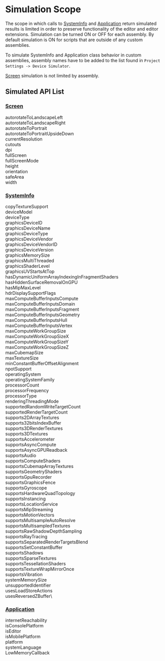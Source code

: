 # Simulation Scope

The scope in which calls to [SystemInfo](https://docs.unity3d.com/Documentation/ScriptReference/SystemInfo.html) and [Application](https://docs.unity3d.com/Documentation/ScriptReference/Application.html) return simulated results is limited in order to preserve functionality of the editor and editor extensions. Simulation can be turned ON or OFF for each assembly. By default simulation is ON for scripts that are outside of any custom assemblies.

To simulate SystemInfo and Application class behavior in custom assemblies, assembly names have to be added to the list found in `Project Settings -> Device Simulator`.

[Screen](https://docs.unity3d.com/Documentation/ScriptReference/Screen.html) simulation is not limited by assembly.

## Simulated API List

### [Screen](https://docs.unity3d.com/Documentation/ScriptReference/Screen.html)
autorotateToLandscapeLeft\
autorotateToLandscapeRight\
autorotateToPortrait\
autorotateToPortraitUpsideDown\
currentResolution\
cutouts\
dpi\
fullScreen\
fullScreenMode\
height\
orientation\
safeArea\
width

### [SystemInfo](https://docs.unity3d.com/Documentation/ScriptReference/SystemInfo.html)
copyTextureSupport\
deviceModel\
deviceType\
graphicsDeviceID\
graphicsDeviceName\
graphicsDeviceType\
graphicsDeviceVendor\
graphicsDeviceVendorID\
graphicsDeviceVersion\
graphicsMemorySize\
graphicsMultiThreaded\
graphicsShaderLevel\
graphicsUVStartsAtTop\
hasDynamicUniformArrayIndexingInFragmentShaders\
hasHiddenSurfaceRemovalOnGPU\
hasMipMaxLevel\
hdrDisplaySupportFlags\
maxComputeBufferInputsCompute\
maxComputeBufferInputsDomain\
maxComputeBufferInputsFragment\
maxComputeBufferInputsGeometry\
maxComputeBufferInputsHull\
maxComputeBufferInputsVertex\
maxComputeWorkGroupSize\
maxComputeWorkGroupSizeX\
maxComputeWorkGroupSizeY\
maxComputeWorkGroupSizeZ\
maxCubemapSize\
maxTextureSize\
minConstantBufferOffsetAlignment\
npotSupport\
operatingSystem\
operatingSystemFamily\
processorCount\
processorFrequency\
processorType\
renderingThreadingMode\
supportedRandomWriteTargetCount\
supportedRenderTargetCount\
supports2DArrayTextures\
supports32bitsIndexBuffer\
supports3DRenderTextures\
supports3DTextures\
supportsAccelerometer\
supportsAsyncCompute\
supportsAsyncGPUReadback\
supportsAudio\
supportsComputeShaders\
supportsCubemapArrayTextures\
supportsGeometryShaders\
supportsGpuRecorder\
supportsGraphicsFence\
supportsGyroscope\
supportsHardwareQuadTopology\
supportsInstancing\
supportsLocationService\
supportsMipStreaming\
supportsMotionVectors\
supportsMultisampleAutoResolve\
supportsMultisampledTextures\
supportsRawShadowDepthSampling\
supportsRayTracing\
supportsSeparatedRenderTargetsBlend\
supportsSetConstantBuffer\
supportsShadows\
supportsSparseTextures\
supportsTessellationShaders\
supportsTextureWrapMirrorOnce\
supportsVibration\
systemMemorySize\
unsupportedIdentifier\
usesLoadStoreActions\
usesReversedZBuffer\
<!-- GetGraphicsFormat\
SupportsRenderTextureFormat\
SupportsTextureFormat -->

### [Application](https://docs.unity3d.com/Documentation/ScriptReference/Application.html)
internetReachability\
isConsolePlatform\
isEditor\
isMobilePlatform\
platform\
systemLanguage\
LowMemoryCallback
